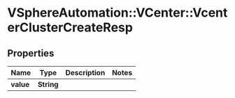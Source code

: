 # VSphereAutomation::VCenter::VcenterClusterCreateResp

## Properties
Name | Type | Description | Notes
------------ | ------------- | ------------- | -------------
**value** | **String** |  | 



